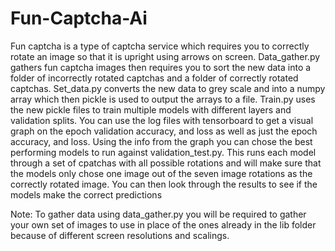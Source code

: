 # Fun-Captcha-Ai

Fun captcha is a type of captcha service which requires you to correctly rotate an image so that it is upright using arrows on screen. Data_gather.py gathers fun captcha images then requires you to sort the new data into a folder of incorrectly rotated captchas and a folder of correctly rotated captchas. Set_data.py converts the new data to grey scale and into a numpy array which then pickle is used to output the arrays to a file. Train.py uses the new pickle files to train multiple models with different layers and validation splits. You can use the log files with tensorboard to get a visual graph on the epoch validation accuracy, and loss as well as just the epoch accuracy, and loss. Using the info from the graph you can chose the best performing models to run against validation_test.py. This runs each model through a set of cpatchas with all possible rotations and will make sure that the models only chose one image out of the seven image rotations as the correctly rotated image. You can then look through the results to see if the models make the correct predictions

Note:
To gather data using data_gather.py you will be required to gather your own set of images to use in place of the ones already in the lib folder because of different screen resolutions and scalings.
